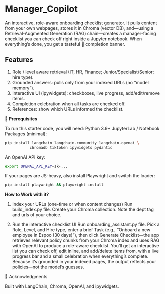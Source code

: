 # Manager_Copilot

An interactive, role-aware onboarding checklist generator. It pulls content from your own webpages, stores it in Chroma (vector DB), and—using a Retrieval-Augmented Generation (RAG) chain—creates a manager-facing checklist you can check off right inside a Jupyter notebook. When everything’s done, you get a tasteful 🎉 completion banner.

## Features ##
1. Role / level aware retrieval (IT, HR, Finance; Junior/Specialist/Senior; hire type).
2. Grounded answers: pulls only from your indexed URLs (no “model memory”).
3. Interactive UI (ipywidgets): checkboxes, live progress, add/edit/remove items.
4. Completion celebration when all tasks are checked off.
5. References: show which URLs informed the checklist.

**🚀 Prerequisites**

To run this starter code, you will need: 
Python 3.9+
JupyterLab / Notebook
Packages (minimal):

```bash
pip install langchain langchain-community langchain-openai \
           chromadb tiktoken ipywidgets pydantic
```

An OpenAI API key:

```bash
export OPENAI_API_KEY=sk-...
```

If your pages are JS-heavy, also install Playwright and switch the loader:

```bash
pip install playwright && playwright install
```

**How to Work with it?**

1) Index your URLs (one-time or when content changes)
Run build_index.py file. Create your Chroma collection. Note the dept tag and urls of your choice.

2) Run the interactive checklist UI
Run onboarding_assistant.py file. Pick a Role, Level, and Hire type, enter a brief Task (e.g., “Onboard a new employee in Espoo (30 days)”), then click Generate Checklist—the app retrieves relevant policy chunks from your Chroma index and uses RAG with OpenAI to produce a role-aware checklist. You’ll get an interactive list you can check off, edit inline, and add/delete items from, with a live progress bar and a small celebration when everything’s complete. Because it’s grounded in your indexed pages, the output reflects your policies—not the model’s guesses.


📝 Acknowledgments

Built with LangChain, Chroma, OpenAI, and ipywidgets.



